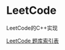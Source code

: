 # LeetCode
LeetCode的C++实现

[LeetCode 题库索引表](https://www.notion.so/e2166df58d15421c9c969aa644c66801?v=ff9f10d80cf847e496496b36d489dfdf)

